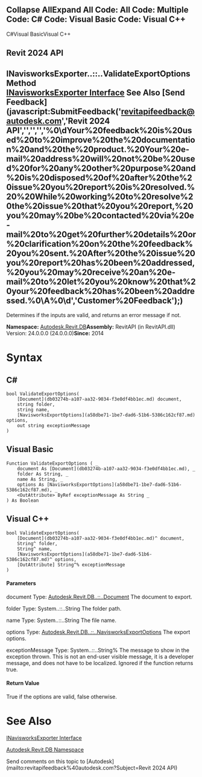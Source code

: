 ﻿

Collapse AllExpand All Code: All Code: Multiple Code: C# Code: Visual Basic Code: Visual C++   
---  
  
C#Visual BasicVisual C++

Revit 2024 API  
---  
INavisworksExporter..::..ValidateExportOptions Method   
[INavisworksExporter Interface](b389017c-d7af-f0a4-7440-e9dc30f47718.md) See Also [Send Feedback](javascript:SubmitFeedback\('revitapifeedback@autodesk.com','Revit 2024 API','','','','%0\\dYour%20feedback%20is%20used%20to%20improve%20the%20documentation%20and%20the%20product.%20Your%20e-mail%20address%20will%20not%20be%20used%20for%20any%20other%20purpose%20and%20is%20disposed%20of%20after%20the%20issue%20you%20report%20is%20resolved.%20%20While%20working%20to%20resolve%20the%20issue%20that%20you%20report,%20you%20may%20be%20contacted%20via%20e-mail%20to%20get%20further%20details%20or%20clarification%20on%20the%20feedback%20you%20sent.%20After%20the%20issue%20you%20report%20has%20been%20addressed,%20you%20may%20receive%20an%20e-mail%20to%20let%20you%20know%20that%20your%20feedback%20has%20been%20addressed.%0\\A%0\\d','Customer%20Feedback'\);)  
---  
  
Determines if the inputs are valid, and returns an error message if not. 

**Namespace:** [Autodesk.Revit.DB](87546ba7-461b-c646-cbb1-2cb8f5bff8b2.md)**Assembly:** RevitAPI (in RevitAPI.dll) Version: 24.0.0.0 (24.0.0.0)**Since:** 2014 

# Syntax

C#  
---  
      
    
    bool ValidateExportOptions(
    	[Document](db03274b-a107-aa32-9034-f3e0df4bb1ec.md) document,
    	string folder,
    	string name,
    	[NavisworksExportOptions](a58dbe71-1be7-dad6-51b6-5386c162cf87.md) options,
    	out string exceptionMessage
    )  
  
Visual Basic  
---  
      
    
    Function ValidateExportOptions ( _
    	document As [Document](db03274b-a107-aa32-9034-f3e0df4bb1ec.md), _
    	folder As String, _
    	name As String, _
    	options As [NavisworksExportOptions](a58dbe71-1be7-dad6-51b6-5386c162cf87.md), _
    	<OutAttribute> ByRef exceptionMessage As String _
    ) As Boolean  
  
Visual C++  
---  
      
    
    bool ValidateExportOptions(
    	[Document](db03274b-a107-aa32-9034-f3e0df4bb1ec.md)^ document, 
    	String^ folder, 
    	String^ name, 
    	[NavisworksExportOptions](a58dbe71-1be7-dad6-51b6-5386c162cf87.md)^ options, 
    	[OutAttribute] String^% exceptionMessage
    )  
  
#### Parameters

document
    Type: [Autodesk.Revit.DB..::..Document](db03274b-a107-aa32-9034-f3e0df4bb1ec.md) The document to export. 

folder
    Type: System..::..String The folder path. 

name
    Type: System..::..String The file name. 

options
    Type: [Autodesk.Revit.DB..::..NavisworksExportOptions](a58dbe71-1be7-dad6-51b6-5386c162cf87.md) The export options. 

exceptionMessage
    Type: System..::..String% The message to show in the exception thrown. This is not an end-user visible message, it is a developer message, and does not have to be localized. Ignored if the function returns true. 

#### Return Value

True if the options are valid, false otherwise. 

# See Also

[INavisworksExporter Interface](b389017c-d7af-f0a4-7440-e9dc30f47718.md)

[Autodesk.Revit.DB Namespace](87546ba7-461b-c646-cbb1-2cb8f5bff8b2.md)

Send comments on this topic to [Autodesk](mailto:revitapifeedback%40autodesk.com?Subject=Revit 2024 API)